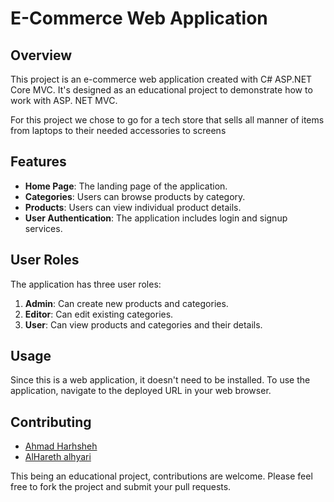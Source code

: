 # E-Commerce Web Application

## Overview
This project is an e-commerce web application created with C# ASP.NET Core MVC. It's designed as an educational project to demonstrate how to work with ASP. NET MVC.

For this project we chose to go for a tech store that sells all manner of items from laptops to their needed accessories to screens

## Features
- **Home Page**: The landing page of the application.
- **Categories**: Users can browse products by category.
- **Products**: Users can view individual product details.
- **User Authentication**: The application includes login and signup services.

## User Roles
The application has three user roles:
1. **Admin**: Can create new products and categories.
2. **Editor**: Can edit existing categories.
3. **User**: Can view products and categories and their details.

## Usage
Since this is a web application, it doesn't need to be installed. To use the application, navigate to the deployed URL in your web browser.

## Contributing
- [Ahmad Harhsheh](https://github.com/AhMaD36789)
- [AlHareth alhyari](https://github.com/alharet7)

This being an educational project, contributions are welcome. Please feel free to fork the project and submit your pull requests.